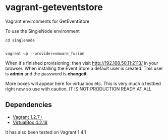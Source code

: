 vagrant-geteventstore
=====================

Vagrant environments for GetEventStore

To use the SingleNode environment

    cd singlenode


    vagrant up --provider=vmware_fusion

When it's finished provisioning, then visit http://192.168.50.11:2113/ in your browser.
When installing the Event Store a default user is created. This user is __admin__ and the password is __changeit__.
    
More boxes will appear here for virtualbox etc. This is very much a testbed right now so use with caution. IT IS NOT PRODUCTION READY AT ALL

Dependencies
--

* [Vagrant 1.2.7+](http://downloads.vagrantup.com/tags/v1.2.7)
* [VirtualBox 4.2.18](https://www.virtualbox.org/wiki/Download_Old_Builds_4_2)

It has also been tested on Vagrant 1.4.1
